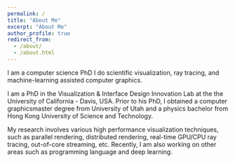 ```yaml
---
permalink: /
title: "About Me"
excerpt: "About Me"
author_profile: true
redirect_from: 
  - /about/
  - /about.html
---
```


I am a computer science PhD  I do scientific visualization, ray tracing, and machine-learning assisted computer graphics.


I am a PhD in the Visualization & Interface Design Innovation Lab at the the University of California - Davis, USA. Prior to his PhD, I obtained a computer graphicsmaster degree from University of Utah and a physics bachelor from Hong Kong University of Science and Technology.

My research involves various high performance visualization techniques, such as parallel rendering, distributed rendering, real-time GPU/CPU ray tracing, out-of-core streaming, etc. Recently, I am also working on other areas such as programming language and deep learning.
